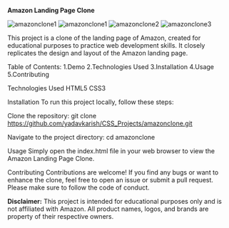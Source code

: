 **Amazon Landing Page Clone**

![amazonclone1](https://github.com/yadavkarish/CSS_Projects/assets/55229157/4b9a5af6-d44e-43c6-89c1-48eaeb6daa07)
![amazonclone1](https://github.com/yadavkarish/CSS_Projects/assets/55229157/f3c9b64d-3332-4070-87b3-5bed36d149df)
![amazonclone2](https://github.com/yadavkarish/CSS_Projects/assets/55229157/29610589-68aa-40e1-8d1c-ff07cea6c9cb)
![amazonclone3](https://github.com/yadavkarish/CSS_Projects/assets/55229157/2f2505ef-747c-4e9f-a962-4a577b51ef3b)


This project
 is a clone of the landing page of Amazon, created for educational purposes to practice web development skills. It closely replicates the design and layout of the Amazon landing page.

Table of Contents:
1.Demo
2.Technologies Used
3.Installation
4.Usage
5.Contributing


Technologies Used
HTML5
CSS3


Installation
To run this project locally, follow these steps:

Clone the repository: git clone https://github.com/yadavkarish/CSS_Projects/amazonclone.git

Navigate to the project directory: cd amazonclone
 
Usage
Simply open the index.html file in your web browser to view the Amazon Landing Page Clone.

Contributing
Contributions are welcome! If you find any bugs or want to enhance the clone, feel free to open an issue or submit a pull request. Please make sure to follow the code of conduct.


**Disclaimer:** This project is intended for educational purposes only and is not affiliated with Amazon. All product names, logos, and brands are property of their respective owners.
